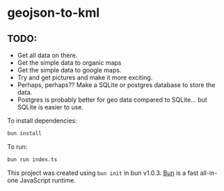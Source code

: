 # geojson-to-kml

## TODO:

- Get all data on there.
- Get the simple data to organic maps
- Get the simple data to google maps.
- Try and get pictures and make it more exciting.
- Perhaps, perhaps?? Make a SQLite or postgres database to store the data.
- Postgres is probably better for geo data compared to SQLite... but SQLite is easier to use.

To install dependencies:

```bash
bun install
```

To run:

```bash
bun run index.ts
```

This project was created using `bun init` in bun v1.0.3. [Bun](https://bun.sh) is a fast all-in-one JavaScript runtime.
